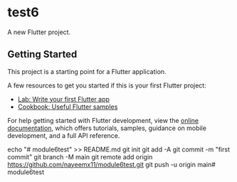 # test6

A new Flutter project.

## Getting Started

This project is a starting point for a Flutter application.

A few resources to get you started if this is your first Flutter project:

- [Lab: Write your first Flutter app](https://docs.flutter.dev/get-started/codelab)
- [Cookbook: Useful Flutter samples](https://docs.flutter.dev/cookbook)

For help getting started with Flutter development, view the
[online documentation](https://docs.flutter.dev/), which offers tutorials,
samples, guidance on mobile development, and a full API reference.


echo "# module6test" >> README.md
git init
git add -A
git commit -m "first commit"
git branch -M main
git remote add origin https://github.com/nayeemx11/module6test.git
git push -u origin main# module6test

